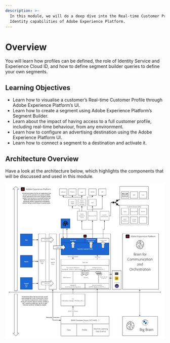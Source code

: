 ```yaml
---
description: >-
  In this module, we will do a deep dive into the Real-time Customer Profile and
  Identity capabilities of Adobe Experience Platform.
---
```


# Overview

You will learn how profiles can be defined, the role of Identity Service and Experience Cloud ID, and how to define segment builder queries to define your own segments.

## Learning Objectives

* Learn how to visualise a customer’s Real-time Customer Profile through Adobe Experience Platform’s UI.
* Learn how to create a segment using Adobe Experience Platform’s Segment Builder.
* Learn about the impact of having access to a full customer profile, including real-time behaviour, from any environment.
* Learn how to configure an advertising destination using the Adobe Experience Platform UI.
* Learn how to connect a segment to a destination and activate it.&#x20;

## Architecture Overview

Have a look at the architecture below, which highlights the components that will be discussed and used in this module.

![Adobe Experience Platform Architecture](<.gitbook/assets/AEP Architecture HOL-2.png>)
